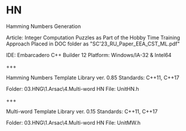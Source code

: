 # HN
 Hamming Numbers Generation

 Article: Integer Computation Puzzles as Part of the Hobby Time Training Approach
 Placed in DOC folder as "SC'23_RU_Paper_EEA_CST_ML.pdf"

 IDE: Embarcadero C++ Builder 12
 Platform: Windows/IA-32 & Intel64

 +++

 Hamming Numbers Template Library ver. 0.85
 Standards: C++11, C++17

 Folder: 03.HNG\1.Arsac\4.Multi-word HN
 File: UnitHN.h

 +++

 Multi-word Template Library ver. 0.15
 Standards: C++11, C++17

 Folder: 03.HNG\1.Arsac\4.Multi-word HN
 File: UnitMW.h
